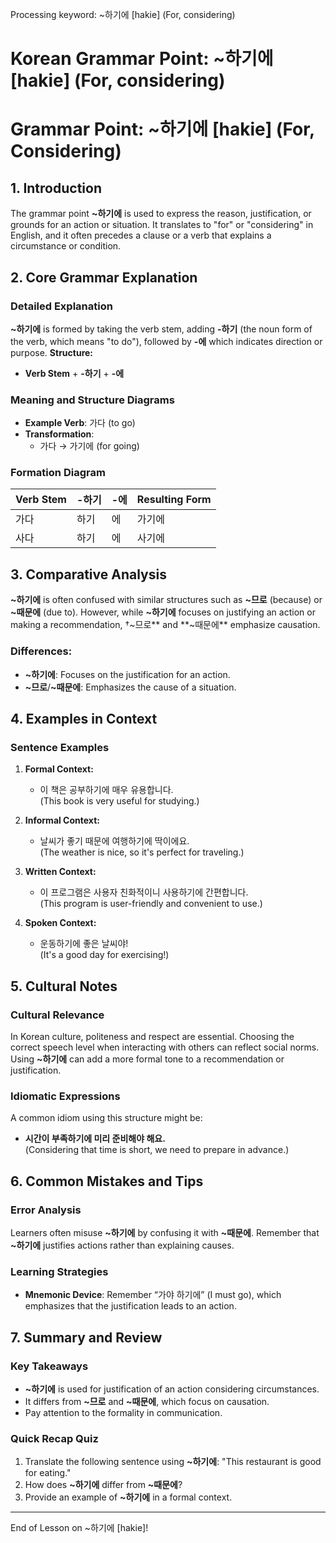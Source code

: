 Processing keyword: ~하기에 [hakie] (For, considering)
# Korean Grammar Point: ~하기에 [hakie] (For, considering)
# Grammar Point: ~하기에 [hakie] (For, Considering)
## 1. Introduction
The grammar point **~하기에** is used to express the reason, justification, or grounds for an action or situation. It translates to "for" or "considering" in English, and it often precedes a clause or a verb that explains a circumstance or condition.
## 2. Core Grammar Explanation
### Detailed Explanation
**~하기에** is formed by taking the verb stem, adding **-하기** (the noun form of the verb, which means "to do"), followed by **-에** which indicates direction or purpose. 
**Structure:**
- **Verb Stem** + **-하기** + **-에**
### Meaning and Structure Diagrams
- **Example Verb**: 가다 (to go)
- **Transformation**: 
  - 가다 → 가기에 (for going)
### Formation Diagram
| Verb Stem | -하기 | -에  | Resulting Form |
|-----------|-------|------|----------------|
| 가다      | 하기  | 에   | 가기에         |
| 사다      | 하기  | 에   | 사기에         |
## 3. Comparative Analysis
**~하기에** is often confused with similar structures such as **~므로** (because) or **~때문에** (due to). However, while **~하기에** focuses on justifying an action or making a recommendation, †~므로** and **~때문에** emphasize causation.
### Differences:
- **~하기에**: Focuses on the justification for an action.
- **~므로**/**~때문에**: Emphasizes the cause of a situation.
## 4. Examples in Context
### Sentence Examples
1. **Formal Context:**
   - 이 책은 공부하기에 매우 유용합니다.  
     (This book is very useful for studying.)
     
2. **Informal Context:**
   - 날씨가 좋기 때문에 여행하기에 딱이에요.  
     (The weather is nice, so it's perfect for traveling.)
3. **Written Context:**
   - 이 프로그램은 사용자 친화적이니 사용하기에 간편합니다.  
     (This program is user-friendly and convenient to use.)
4. **Spoken Context:**
   - 운동하기에 좋은 날씨야!  
     (It's a good day for exercising!)
## 5. Cultural Notes
### Cultural Relevance
In Korean culture, politeness and respect are essential. Choosing the correct speech level when interacting with others can reflect social norms. Using **~하기에** can add a more formal tone to a recommendation or justification.
### Idiomatic Expressions
A common idiom using this structure might be:
- **시간이 부족하기에 미리 준비해야 해요.**  
  (Considering that time is short, we need to prepare in advance.)
## 6. Common Mistakes and Tips
### Error Analysis
Learners often misuse **~하기에** by confusing it with **~때문에**. Remember that **~하기에** justifies actions rather than explaining causes.
### Learning Strategies
- **Mnemonic Device**: Remember “가야 하기에” (I must go), which emphasizes that the justification leads to an action.
  
## 7. Summary and Review
### Key Takeaways
- **~하기에** is used for justification of an action considering circumstances.
- It differs from **~므로** and **~때문에**, which focus on causation.
- Pay attention to the formality in communication.
### Quick Recap Quiz
1. Translate the following sentence using **~하기에**: "This restaurant is good for eating."  
2. How does **~하기에** differ from **~때문에**?  
3. Provide an example of **~하기에** in a formal context.  
--- 
End of Lesson on ~하기에 [hakie]!
